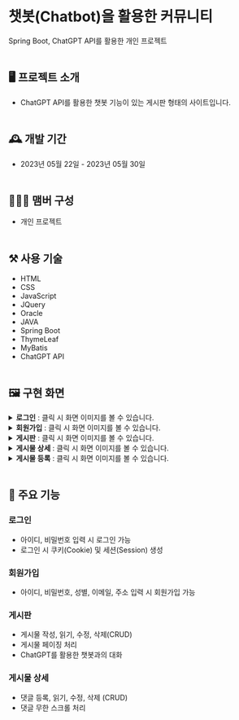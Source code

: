 # 챗봇(Chatbot)을 활용한 커뮤니티
Spring Boot, ChatGPT API를 활용한 개인 프로젝트
<br></br>

## 🖥️ 프로젝트 소개
- ChatGPT API를 활용한 챗봇 기능이 있는 게시판 형태의 사이트입니다.
<br></br>

## 🕰️ 개발 기간
- 2023년 05월 22일 - 2023년 05월 30일
<br></br>

## 🧑‍🤝‍🧑 맴버 구성
- 개인 프로젝트
<br></br>

## ⚒️ 사용 기술
- HTML
- CSS
- JavaScript
- JQuery
- Oracle
- JAVA
- Spring Boot
- ThymeLeaf
- MyBatis
- ChatGPT API
<br></br>

## 🖼️ 구현 화면
<details>
  <summary>
      <b>로그인</b> : 클릭 시 화면 이미지를 볼 수 있습니다.
  </summary>
  <img src="https://github.com/Eunicekk/Chatbot/assets/108565785/395f2475-e176-4533-a73b-81fef134e1e6"></img>
</details>
<details>
  <summary>
      <b>회원가입</b> : 클릭 시 화면 이미지를 볼 수 있습니다.
  </summary>
  <img src="https://github.com/Eunicekk/Chatbot/assets/108565785/463085fb-a359-46fc-a0d2-62700e174d8d"></img>
</details>
<details>
  <summary>
      <b>게시판</b> : 클릭 시 화면 이미지를 볼 수 있습니다.
  </summary>
  <img src="https://github.com/Eunicekk/Chatbot/assets/108565785/74b3752d-8551-4bf3-911f-dd47376f6f8a"></img>
</details>
<details>
  <summary>
      <b>게시물 상세</b> : 클릭 시 화면 이미지를 볼 수 있습니다.
  </summary>
  <img src="https://github.com/Eunicekk/Chatbot/assets/108565785/735cd46d-c7c3-4891-9a77-8a2f9f843ee9"></img>
</details>
<details>
  <summary>
      <b>게시물 등록</b> : 클릭 시 화면 이미지를 볼 수 있습니다.
  </summary>
  <img src="https://github.com/Eunicekk/Chatbot/assets/108565785/8e7a17b1-e05d-47e2-91ac-005fcf2ab5be"></img>
</details>
<br>

## 📌 주요 기능
### 로그인
- 아이디, 비밀번호 입력 시 로그인 가능
- 로그인 시 쿠키(Cookie) 및 세션(Session) 생성

### 회원가입
- 아이디, 비밀번호, 성별, 이메일, 주소 입력 시 회원가입 가능

### 게시판
- 게시물 작성, 읽기, 수정, 삭제(CRUD)
- 게시물 페이징 처리
- ChatGPT를 활용한 챗봇과의 대화

### 게시물 상세
- 댓글 등록, 읽기, 수정, 삭제 (CRUD)
- 댓글 무한 스크롤 처리
